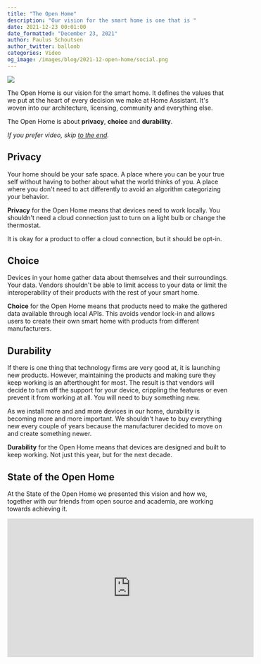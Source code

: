 ```yaml
---
title: "The Open Home"
description: "Our vision for the smart home is one that is "
date: 2021-12-23 00:01:00
date_formatted: "December 23, 2021"
author: Paulus Schoutsen
author_twitter: balloob
categories: Video
og_image: /images/blog/2021-12-open-home/social.png
---
```


<img src='/images/blog/2021-12-open-home/header.png' style='box-shadow:none;border:0'>

The Open Home is our vision for the smart home. It defines the values that we put at the heart of every decision we make at Home Assistant. It's woven into our architecture, licensing, community and everything else.

The Open Home is about **privacy**, **choice** and **durability**.

_If you prefer video, skip [to the end](#state-of-the-open-home)._

## Privacy

Your home should be your safe space. A place where you can be your true self without having to bother about what the world thinks of you. A place where you don't need to act differently to avoid an algorithm categorizing your behavior.

**Privacy** for the Open Home means that devices need to work locally. You shouldn't need a cloud connection just to turn on a light bulb or change the thermostat.

It is okay for a product to offer a cloud connection, but it should be opt-in.

## Choice

Devices in your home gather data about themselves and their surroundings. Your data. Vendors shouldn't be able to limit access to your data or limit the interoperability of their products with the rest of your smart home.

**Choice** for the Open Home means that products need to make the gathered data available through local APIs. This avoids vendor lock-in and allows users to create their own smart home with products from different manufacturers.

## Durability

If there is one thing that technology firms are very good at, it is launching new products. However, maintaining the products and making sure they keep working is an afterthought for most. The result is that vendors will decide to turn off the support for your device, crippling the features or even prevent it from working at all. You will need to buy something new.

As we install more and and more devices in our home, durability is becoming more and more important. We shouldn't have to buy everything new every couple of years because the manufacturer decided to move on and create something newer.

**Durability** for the Open Home means that devices are designed and built to keep working. Not just this year, but for the next decade.

## State of the Open Home

At the State of the Open Home we presented this vision and how we, together with our friends from open source and academia, are working towards achieving it.

<div class='videoWrapper'>
<iframe width="560" height="315" src="https://www.youtube.com/embed/6ZMXE5PXPqU?start=512" frameborder="0" allowfullscreen></iframe>
</div>
